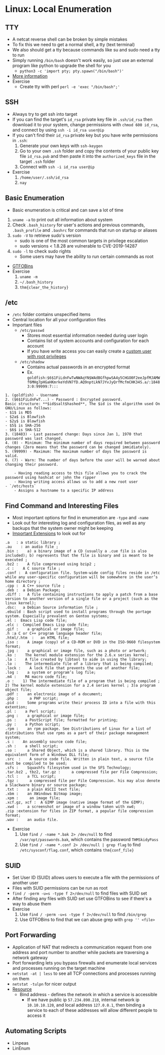 # Linux: Local Enumeration


## TTY
- A netcat reverse shell can be broken by simple mistakes
- To fix this we need to get a normal shell, a tty (text terminal)
- We also should get a tty because commands like su and sudo need a tty to run
- Simply running `/bin/bash` doesn't work easily, so just use an external program like python to upgrade the shell for you
    - `python3 -c 'import pty; pty.spawn("/bin/bash")'`
- [More information](http://blog.ropnop.com/upgrading-simple-shells-to-fully-interactive-ttys)
- Exercise
    - Create tty with perl `perl -e 'exec "/bin/bash";'`

## SSH
- Always try to get ssh into target
- If you can find the target's `id_rsa` private key file in `.ssh/id_rsa` then download it to your system, change permissions with `chmod 600 id_rsa`, and connect by using `ssh -i id_rsa user@ip`
- If you can't find their `id_rsa` private key but you have write permissions in `.ssh`:
    1. Generate your own keys with `ssh-keygen`
    2. Go to your own `.ssh` folder and copy the contents of your public key file `id_rsa.pub` and then paste it into the `authorized_keys` file in the target `.ssh` folder
    3. Connect with `ssh -i id_rsa user@ip`
- Exercise
    1. `/home/user/.ssh/id_rsa`
    2. `nay`

## Basic Enumeration
- Basic enumeration is critical and can save a lot of time
1. `uname -a` to print out all information about system
2. Check `.bash_history` for user's actions and previous commands, `.bash_profile` and `.bashrc` for commands that run on startup or aliases
3. `sudo -V` to retrieve sudo's version
    - sudo is one of the most common targets in privilege escalation
    - sudo versions < 1.8.28 are vulnerable to CVE-2019-14287
4. `sudo -l` to check sudo rights
    - Some users may have the ability to run certain commands as root
- [GTFOBins](https://gtfobins.github.io/#+sudo)
- Exercise
    1. `uname -m`
    2. `~/.bash_history`
    3. `thm{clear_the_history}`

## /etc
- `/etc` folder contains unspecified items
- Central location for all your configuration files
- Important files
    - `/etc/passwd`
        - Stores most essential information needed during user login
        - Contains list of system accounts and configuration for each account
        - If you have write access you can easily create a [custom user with root privileges](http://www.hackingarticles.in/editing-etc-passwd-file-for-privilege-escalation)
    - `/etc/shadow`
        - Contains actual passwords in an encrypted format
        - Ex. `goldfish:$6$1FiLdnFwTwNWAqYN$WAdBGfhpwSA4y5CHGO0F2eeJpfMJAMWf6MHg7pHGaHKmrkeYdVN7fD.AQ9nptLkN7JYvJyQrfMcfmCHK34S.a/:18483:0:99999:7:::`
```
1. (goldfish) - Username
2. ($6$1FiLdnFwT...) - Password : Encrypted password.
Basic structure: **$id$salt$hashed**, The $id is the algorithm used On GNU/Linux as follows:
- $1$ is MD5
- $2a$ is Blowfish
- $2y$ is Blowfish
- $5$ is SHA-256
- $6$ is SHA-512
3. (18483) - Last password change: Days since Jan 1, 1970 that password was last changed.
4. (0) - Minimum: The minimum number of days required between password changes (Zero means that the password can be changed immidiately).
5. (99999) - Maximum: The maximum number of days the password is valid.
6. (7) - Warn: The number of days before the user will be warned about changing their password.
```
        - Having reading access to this file allows you to crack the password using hashcat or john the ripper
        - Having writing access allows us to add a new root user
    - `/etc/hosts`
        - Assigns a hostname to a specific IP address

## Find Command and Interesting Files
- Most important options for find in enumeration are `-type` and `-name`
- Look out for interesting log and configuration files, as well as any backups that the system owner might be keeping
- [Important Extensions](https://lauraliparulo.altervista.org/most-common-linux-file-extensions/) to look out for
```
.a   : a static library ;
.au    : an audio file ;
.bin :    a) a binary image of a CD (usually a .cue file is also included); b) represents that the file is binary and is meant to be executed ;
.bz2 :    A file compressed using bzip2 ;
.c :    A C source file ;
.conf :  A configuration file. System-wide config files reside in /etc while any user-specific configuration will be somewhere in the user’s home directory ;
.cpp :  A C++ source file ;
.deb :  a Debian Package;
.diff :   A file containing instructions to apply a patch from a base version to another version of a single file or a project (such as the linux kernel);
.dsc:   a Debian Source information file ;
.ebuild : Bash script used to install programs through the portage system. Especially prevalent on Gentoo systems;
.el :  Emacs Lisp code file;
.elc :  Compiled Emacs Lisp code file;
.gif :    a graphical or image file;
.h :a C or C++ program language header file;
.html/.htm  :   an HTML file;
.iso :    A image (copy) of a CD-ROM or DVD in the ISO-9660 filesystem format;
.jpg :    a graphical or image file, such as a photo or artwork;
.ko :    The kernel module extension for the 2.6.x series kernel;
.la :    A file created by libtool to aide in using the library;
.lo :    The intermediate file of a library that is being compiled;
.lock :    A lock file that prevents the use of another file;
.log :    a system or program’s log file;
.m4 :    M4 macro code file;
.o :    1) The intermediate file of a program that is being compiled ; 2) The kernel module extension for a 2.4 series kernel ; 3)a program object file;
.pdf :    an electronic image of a document;
.php :     a PHP script;
.pid :    Some programs write their process ID into a file with this extention;
.pl :    a Perl script;
.png :    a graphical or image file;
.ps :    a PostScript file; formatted for printing;
.py :    a Python script;
.rpm :    an rpm package. See Distributions of Linux for a list of distributions that use rpms as a part of their package management system;
.s :    An assembly source code file;
.sh :    a shell script;
.so :     a Shared Object, which is a shared library. This is the equivalent form of a Windows DLL file;
.src  :    A source code file. Written in plain text, a source file must be compiled to be used;
.sfs :    Squashfs filesystem used in the SFS Technology;
.tar.bz2 , tbz2, tar.gz :     a compressed file per File Compression;
.tcl :    a TCL script;
.tgz :     a compressed file per File Compression. his may also denote a Slackware binary or source package;
.txt :    a plain ASCII text file;
.xbm :    an XWindows Bitmap image;
.xpm :     an image file;
.xcf.gz, xcf :  A GIMP image (native image format of the GIMP);
.xwd :    a screenshot or image of a window taken with xwd;
.zip :extension for files in ZIP format, a popular file compression format;
.wav :    an audio file.
```
- Exercise
    1. Use `find / -name *.bak 2> /dev/null` to find `/var/opt/passwords.bak`, which contains the password `THMSkidyPass`
    2. Use `find / -name *.conf 2> /dev/null | grep flag` to find `/etc/sysconf/flag.conf`, which contains `thm{conf_file}`

## SUID
- Set User ID (SUID) allows users to execute a file with the permissions of another user
- Files with SUID permissions can be run as root
- `find / -perm -u=s -type f 2>/dev/null` to find files with SUID set
- After finding any files with SUID set use GTFOBins to see if there's a way to abuse them
- Exercise
    1. Use `find / -perm -u=s -type f 2>/dev/null` to find `/bin/grep`
    2. Use GTFOBins to find that we can abuse grep with `grep '' <file>`

## Port Forwarding
- Application of NAT that redirects a communication request from one address and port number to another while packets are traversing a network gateway
- Port forwarding lets you bypass firewalls and enumerate local services and processes running on the target machine
- `netstat -at | less` to see all TCP connections and processes running on them
- `netstat -tulpn` for nicer output
- [Resource](https://fumenoid.github.io/posts/port-forwarding)
    - Bind address - defines the network in which a service is accessible
        - If we have public ip `57.234.890.210`, internal network ip `10.10.10.120`, and local address `127.0.0.1`, then binding a service to each of these addresses will allow different people to access it

## Automating Scripts
- Linpeas
- LinEnum
